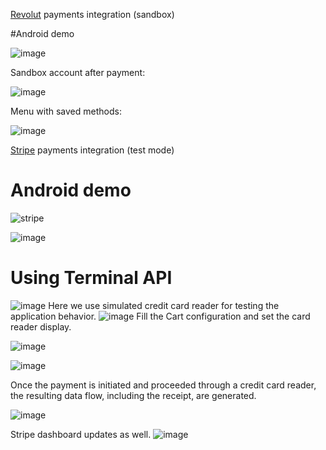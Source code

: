 [Revolut](https://www.revolut.com/) payments integration (sandbox)

#Android demo

![image](https://github.com/A1xarT/android-payments/assets/40519032/d8c31d2a-2576-433d-8a04-149b3cceba6e)

Sandbox account after payment:

![image](https://github.com/A1xarT/android-payments/assets/40519032/818648c1-0b2e-40b4-87de-beb5eb63d677)

Menu with saved methods:

![image](https://github.com/A1xarT/android-payments/assets/40519032/5ebca955-630a-4b7e-a9bf-9a05b10bb3c4)

[Stripe](https://dashboard.stripe.com) payments integration (test mode)
# Android demo

![stripe](https://github.com/A1xarT/android-stripe-payments/assets/40519032/f507fde1-720d-4092-bf15-c10900df1e86)

![image](https://github.com/A1xarT/android-stripe-payments/assets/40519032/a356fca1-8462-4de0-bd93-8c04d9aedc85)

# Using Terminal API
![image](https://github.com/A1xarT/android-stripe-payments/assets/40519032/3ca1a498-529a-4de4-b84c-fc49ca55c188)
Here we use simulated credit card reader for testing the application behavior.
![image](https://github.com/A1xarT/android-stripe-payments/assets/40519032/8beebf08-d9d3-4b98-93b1-07acb5509a0b)
Fill the Cart configuration and set the card reader display.

![image](https://github.com/A1xarT/android-stripe-payments/assets/40519032/56c080fc-37aa-417b-8a1c-eebb43b1ec09)

![image](https://github.com/A1xarT/android-stripe-payments/assets/40519032/4d8c9c8c-0112-4ecd-8396-152485cd3e87)

Once the payment is initiated and proceeded through a credit card reader, the resulting data flow, including the receipt, are generated.

![image](https://github.com/A1xarT/android-stripe-payments/assets/40519032/3bd0bcd8-6027-4e61-9de5-4cc9f2ec78c1)

Stripe dashboard updates as well.
![image](https://github.com/A1xarT/android-stripe-payments/assets/40519032/1a40da8d-6813-446c-8b2a-7c76fbcf1568)
